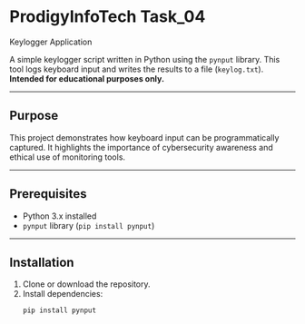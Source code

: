 # ProdigyInfoTech Task_04
Keylogger Application

A simple keylogger script written in Python using the `pynput` library. This tool logs keyboard input and writes the results to a file (`keylog.txt`). **Intended for educational purposes only.**

---

## Purpose
This project demonstrates how keyboard input can be programmatically captured. It highlights the importance of cybersecurity awareness and ethical use of monitoring tools.

---

## Prerequisites
- Python 3.x installed
- `pynput` library (`pip install pynput`)

---

## Installation
1. Clone or download the repository.
2. Install dependencies:
   ```bash
   pip install pynput
